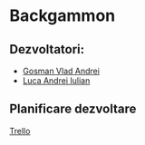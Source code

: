 # Backgammon

## Dezvoltatori:
* [Gosman Vlad Andrei](https://github.com/GosmanVlad)
* [Luca Andrei Iulian](https://github.com/andreiiulianluca)

## Planificare dezvoltare
[Trello](https://trello.com/b/nPRSpr78/backgammon-project)
